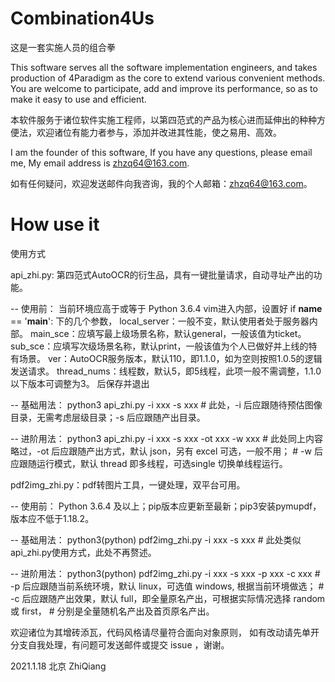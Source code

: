 # Combination4Us

这是一套实施人员的组合拳

This software serves all the software implementation engineers, and takes production of 4Paradigm as the core to extend various convenient methods. You are welcome to participate, add and improve its performance, so as to make it easy to use and efficient. 

本软件服务于诸位软件实施工程师，以第四范式的产品为核心进而延伸出的种种方便法，欢迎诸位有能力者参与，添加并改进其性能，使之易用、高效。

I am the founder of this software, If you have any questions, please email me, My email address is zhzq64@163.com.
 
如有任何疑问，欢迎发送邮件向我咨询，我的个人邮箱：zhzq64@163.com。


# How use it

使用方式

api_zhi.py: 第四范式AutoOCR的衍生品，具有一键批量请求，自动寻址产出的功能。

 -- 使用前：
    当前环境应高于或等于 Python 3.6.4
    vim进入内部，设置好 if __name__ == '__main__': 下的几个参数，
    local_server：一般不变，默认使用者处于服务器内部。
    main_sce：应填写最上级场景名称，默认general，一般该值为ticket。
    sub_sce：应填写次级场景名称，默认print，一般该值为个人已做好并上线的特有场景。
    ver：AutoOCR服务版本，默认110，即1.1.0，如为空则按照1.0.5的逻辑发送请求。
    thread_nums：线程数，默认5，即5线程，此项一般不需调整，1.1.0以下版本可调整为3。
    后保存并退出
    
 -- 基础用法：
    python3 api_zhi.py -i xxx -s xxx
    # 此处，-i 后应跟随待预估图像目录，无需考虑层级目录；-s 后应跟随产出目录。
    
 -- 进阶用法：
    python3 api_zhi.py -i xxx -s xxx -ot xxx -w xxx
    # 此处同上内容略过，-ot 后应跟随产出方式，默认 json，另有 excel 可选，一般不用；
    # -w 后应跟随运行模式，默认 thread 即多线程，可选single 切换单线程运行。
    
    
pdf2img_zhi.py：pdf转图片工具，一键处理，双平台可用。

 -- 使用前：
    Python 3.6.4 及以上；pip版本应更新至最新；pip3安装pymupdf，版本应不低于1.18.2。
    
 -- 基础用法：
    python3(python) pdf2img_zhi.py -i xxx -s xxx
    # 此处类似api_zhi.py使用方式，此处不再赘述。
    
 -- 进阶用法：
    python3(python) pdf2img_zhi.py -i xxx -s xxx -p xxx -c xxx
    # -p 后应跟随当前系统环境，默认 linux，可选值 windows, 根据当前环境做选；
    # -c 后应跟随产出效果，默认 full，即全量原名产出，可根据实际情况选择 random 或 first，
    # 分别是全量随机名产出及首页原名产出。
    
    
    
欢迎诸位为其增砖添瓦，代码风格请尽量符合面向对象原则，
如有改动请先单开分支自我处理，有问题可发送邮件或提交 issue ，谢谢。


2021.1.18 北京
ZhiQiang

